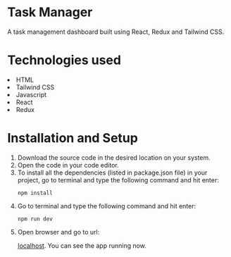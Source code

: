 # Task Manager

A task management dashboard built using React, Redux and Tailwind CSS.




# Technologies used
<li>HTML

<li>Tailwind CSS

<li>Javascript

<li>React

<li>Redux

# Installation and Setup
<ol>
<li>Download the source code in the desired location on your system.

<li>Open the code in your code editor.

<li>To install all the dependencies (listed in package.json file) in your project, go to terminal and type the following command and hit enter:

  
```
npm install
```

<li>Go to terminal and type the following command and hit enter:

```
npm run dev
```

<li>Open browser and go to url: 
  
  [localhost](http://localhost:5174/). You can see the app running now.
</ol>

